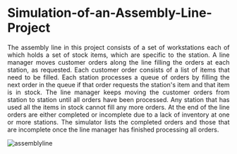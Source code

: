 # Simulation-of-an-Assembly-Line-Project
<p style='text-align: justify;'> The assembly line in this project consists of a set of workstations each of which holds a set of stock items, which are specific to the station. A line manager moves customer orders along the line filling the orders at each station, as requested. Each customer order consists of a list of items that need to be filled. Each station processes a queue of orders by filling the next order in the queue if that order requests the station's item and that item is in stock. The line manager keeps moving the customer orders from station to station until all orders have been processed. Any station that has used all the items in stock cannot fill any more orders. At the end of the line orders are either completed or incomplete due to a lack of inventory at one or more stations. The simulator lists the completed orders and those that are incomplete once the line manager has finished processing all orders. </p>



![assemblyline](https://user-images.githubusercontent.com/83073940/185645817-d22deeea-ddb9-4512-a395-8b8f3e7328ec.jpg)
